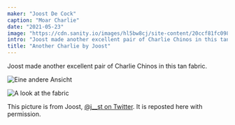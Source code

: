 ```yaml
---
maker: "Joost De Cock"
caption: "Moar Charlie"
date: "2021-05-23"
image: "https://cdn.sanity.io/images/hl5bw8cj/site-content/20ccf81fc098beaab92cbb48ee1a37b9f6a011c9-600x800.jpg"
intro: "Joost made another excellent pair of Charlie Chinos in this tan fabric."
title: "Another Charlie by Joost"
---
```



Joost made another excellent pair of Charlie Chinos in this tan fabric.

![Eine andere Ansicht](https://posts.freesewing.org/uploads/charlie_by_joost_2_charliebyjoost3_78b3eecfb6.jpg)

![A look at the fabric](https://posts.freesewing.org/uploads/charlie_by_joost_2_charliebyjoost4_0329b2ca47.jpg)

This picture is from Joost, [@j__st on Twitter](https://twitter.com/j__st). It is reposted here with permission.

